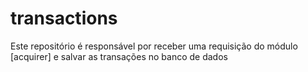 # transactions
Este repositório é responsável por receber uma requisição do módulo [acquirer] e salvar as transações no banco de dados
